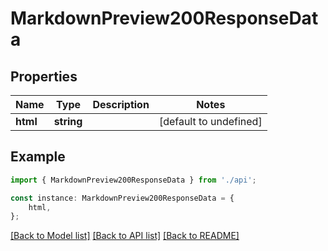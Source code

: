 # MarkdownPreview200ResponseData


## Properties

Name | Type | Description | Notes
------------ | ------------- | ------------- | -------------
**html** | **string** |  | [default to undefined]

## Example

```typescript
import { MarkdownPreview200ResponseData } from './api';

const instance: MarkdownPreview200ResponseData = {
    html,
};
```

[[Back to Model list]](../README.md#documentation-for-models) [[Back to API list]](../README.md#documentation-for-api-endpoints) [[Back to README]](../README.md)
